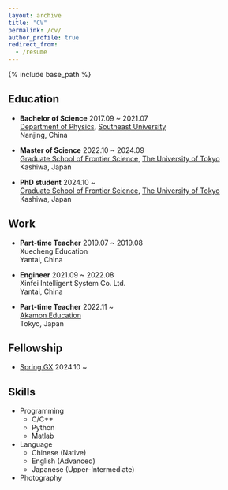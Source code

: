 ```yaml
---
layout: archive
title: "CV"
permalink: /cv/
author_profile: true
redirect_from:
  - /resume
---
```


{% include base_path %}

## Education
<!--* Ph.D in Version Control Theory, GitHub University, 2018 (expected)
* M.S. in Jekyll, GitHub University, 2014
* B.S. in GitHub, GitHub University, 2012-->
*   **Bachelor of Science** 2017.09 ~ 2021.07<br>
    [Department of Physics](https://physics.seu.edu.cn/), [Southeast University](https://www.seu.edu.cn/)<br>
    Nanjing, China

*   **Master of Science** 2022.10 ~ 2024.09<br>
    [Graduate School of Frontier Science](https://www.k.u-tokyo.ac.jp), [The University of Tokyo](https://www.u-tokyo.ac.jp/ja/index.html)<br>
    Kashiwa, Japan

*   **PhD student** 2024.10 ~<br>
    [Graduate School of Frontier Science](https://www.k.u-tokyo.ac.jp), [The University of Tokyo](https://www.u-tokyo.ac.jp/ja/index.html)<br>
    Kashiwa, Japan

## Work
*   **Part-time Teacher** 2019.07 ~ 2019.08<br>
    Xuecheng Education<br>
    Yantai, China

*   **Engineer** 2021.09 ~ 2022.08<br>
    Xinfei Intelligent System Co. Ltd.<br>
    Yantai, China  

*   **Part-time Teacher** 2022.11 ~ <br>
    [Akamon Education](https://akjc-inc.com/)<br>
    Tokyo, Japan

## Fellowship
* [Spring GX](https://spring-gx.adm.s.u-tokyo.ac.jp/) 2024.10 ~
  
## Skills
* Programming
  * C/C++
  * Python
  * Matlab
* Language
  * Chinese (Native)
  * English (Advanced)
  * Japanese (Upper-Intermediate)
* Photography

<!--
Publications
------
  <ul>{% for post in site.publications reversed %}
    {% include archive-single-cv.html %}
  {% endfor %}</ul>
  
Talks
------
  <ul>{% for post in site.talks reversed %}
    {% include archive-single-talk-cv.html  %}
  {% endfor %}</ul>
  
Teaching
------
  <ul>{% for post in site.teaching reversed %}
    {% include archive-single-cv.html %}
  {% endfor %}</ul>
-->
